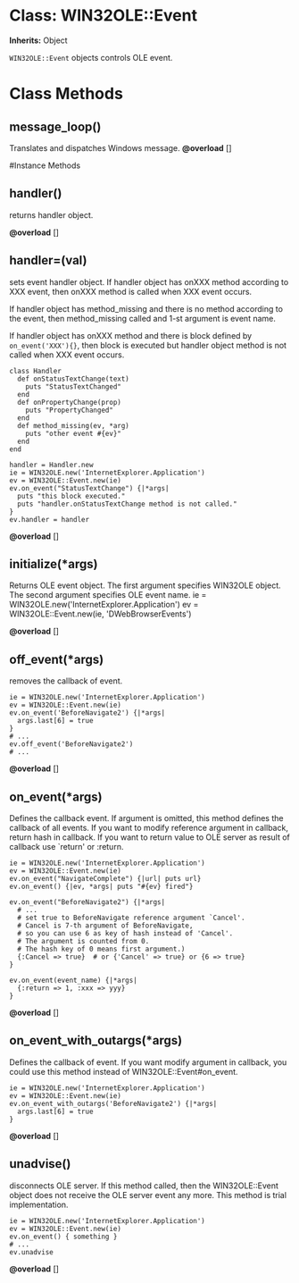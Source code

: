 # Class: WIN32OLE::Event
**Inherits:** Object
    

`WIN32OLE::Event` objects controls OLE event.


# Class Methods
## message_loop() [](#method-c-message_loop)
Translates and dispatches Windows message.
**@overload** [] 


#Instance Methods
## handler() [](#method-i-handler)
returns handler object.

**@overload** [] 

## handler=(val) [](#method-i-handler=)
sets event handler object. If handler object has onXXX method according to XXX
event, then onXXX method is called when XXX event occurs.

If handler object has method_missing and there is no method according to the
event, then method_missing called and 1-st argument is event name.

If handler object has onXXX method and there is block defined by
`on_event('XXX'){}`, then block is executed but handler object method is not
called when XXX event occurs.

    class Handler
      def onStatusTextChange(text)
        puts "StatusTextChanged"
      end
      def onPropertyChange(prop)
        puts "PropertyChanged"
      end
      def method_missing(ev, *arg)
        puts "other event #{ev}"
      end
    end

    handler = Handler.new
    ie = WIN32OLE.new('InternetExplorer.Application')
    ev = WIN32OLE::Event.new(ie)
    ev.on_event("StatusTextChange") {|*args|
      puts "this block executed."
      puts "handler.onStatusTextChange method is not called."
    }
    ev.handler = handler

**@overload** [] 

## initialize(*args) [](#method-i-initialize)
Returns OLE event object. The first argument specifies WIN32OLE object. The
second argument specifies OLE event name.
    ie = WIN32OLE.new('InternetExplorer.Application')
    ev = WIN32OLE::Event.new(ie, 'DWebBrowserEvents')

**@overload** [] 

## off_event(*args) [](#method-i-off_event)
removes the callback of event.

    ie = WIN32OLE.new('InternetExplorer.Application')
    ev = WIN32OLE::Event.new(ie)
    ev.on_event('BeforeNavigate2') {|*args|
      args.last[6] = true
    }
    # ...
    ev.off_event('BeforeNavigate2')
    # ...

**@overload** [] 

## on_event(*args) [](#method-i-on_event)
Defines the callback event. If argument is omitted, this method defines the
callback of all events. If you want to modify reference argument in callback,
return hash in callback. If you want to return value to OLE server as result
of callback use `return' or :return.

    ie = WIN32OLE.new('InternetExplorer.Application')
    ev = WIN32OLE::Event.new(ie)
    ev.on_event("NavigateComplete") {|url| puts url}
    ev.on_event() {|ev, *args| puts "#{ev} fired"}

    ev.on_event("BeforeNavigate2") {|*args|
      # ...
      # set true to BeforeNavigate reference argument `Cancel'.
      # Cancel is 7-th argument of BeforeNavigate,
      # so you can use 6 as key of hash instead of 'Cancel'.
      # The argument is counted from 0.
      # The hash key of 0 means first argument.)
      {:Cancel => true}  # or {'Cancel' => true} or {6 => true}
    }

    ev.on_event(event_name) {|*args|
      {:return => 1, :xxx => yyy}
    }

**@overload** [] 

## on_event_with_outargs(*args) [](#method-i-on_event_with_outargs)
Defines the callback of event. If you want modify argument in callback, you
could use this method instead of WIN32OLE::Event#on_event.

    ie = WIN32OLE.new('InternetExplorer.Application')
    ev = WIN32OLE::Event.new(ie)
    ev.on_event_with_outargs('BeforeNavigate2') {|*args|
      args.last[6] = true
    }

**@overload** [] 

## unadvise() [](#method-i-unadvise)
disconnects OLE server. If this method called, then the WIN32OLE::Event object
does not receive the OLE server event any more. This method is trial
implementation.

    ie = WIN32OLE.new('InternetExplorer.Application')
    ev = WIN32OLE::Event.new(ie)
    ev.on_event() { something }
    # ...
    ev.unadvise

**@overload** [] 

